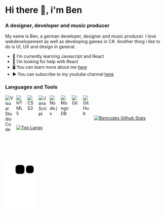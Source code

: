 # Hi there 👋, i'm Ben

### A designer, developer and music producer

My name is Ben, a german developer, designer and music producer. I love webdevelopement as well as developing games in C#. Another thing i like to do is UI, UX and design in general.

- 🌱 I’m currently learning Javascript and React
- 🤔 I’m looking for help with React
- 🖥️ You can learn more about me [here][website]
- ▶️ You can subscribe to my youtube channel [here][youtube]

### Languages and Tools

[<img align="left" alt="Visual Studio Code" width="26px" src="https://cdn.jsdelivr.net/gh/devicons/devicon/icons/vscode/vscode-original.svg" style="padding-right:10px;" />](https://code.visualstudio.com)

[<img align="left" alt="HTML5" width="26px" src="https://cdn.jsdelivr.net/gh/devicons/devicon/icons/html5/html5-original.svg" style="padding-right:10px;" />]()

[<img align="left" alt="CSS3" width="26px" src="https://cdn.jsdelivr.net/gh/devicons/devicon/icons/css3/css3-original.svg" style="padding-right:10px;" />]()

[<img align="left" alt="JavaScript" width="26px" src="https://cdn.jsdelivr.net/gh/devicons/devicon/icons/javascript/javascript-original.svg" style="padding-right:10px;" />]()

[<img align="left" alt="Node.js" width="26px" src="https://cdn.jsdelivr.net/gh/devicons/devicon/icons/nodejs/nodejs-original.svg" style="padding-right:10px;" />](https://nodejs.org/en/)

[<img align="left" alt="MongoDB" width="26px" src="https://cdn.jsdelivr.net/gh/devicons/devicon/icons/mongodb/mongodb-original.svg" style="padding-right:10px;" />](https://mongodb.com)

[<img align="left" alt="Git" width="26px" src="https://cdn.jsdelivr.net/gh/devicons/devicon/icons/git/git-original.svg" style="padding-right:10px;" />](https://git-scm.com)

[<img align="left" alt="GitHub" width="26px" src="https://user-images.githubusercontent.com/3369400/139447912-e0f43f33-6d9f-45f8-be46-2df5bbc91289.png" style="padding-right:10px;" />](https://github.com)

<br />
<br />
<br />

[![Bencodes Github Stats](https://github-readme-stats.vercel.app/api?username=bencodes07&theme=github_dark)](https://github.com/anuraghazra/github-readme-stats)

[![Top Langs](https://github-readme-stats.vercel.app/api/top-langs/?username=bencodes07&theme=github_dark)](https://github.com/anuraghazra/github-readme-stats)

[website]: https://bencodes.netlify.app
[youtube]: https://www.youtube.com/channel/UCS5u0FRfNhIagm9xPk4GkRA

<br />
<br />
<br />

![snake svg](https://github.com/bencodes07/bencodes07/blob/output/github-contribution-grid-snake.svg)

